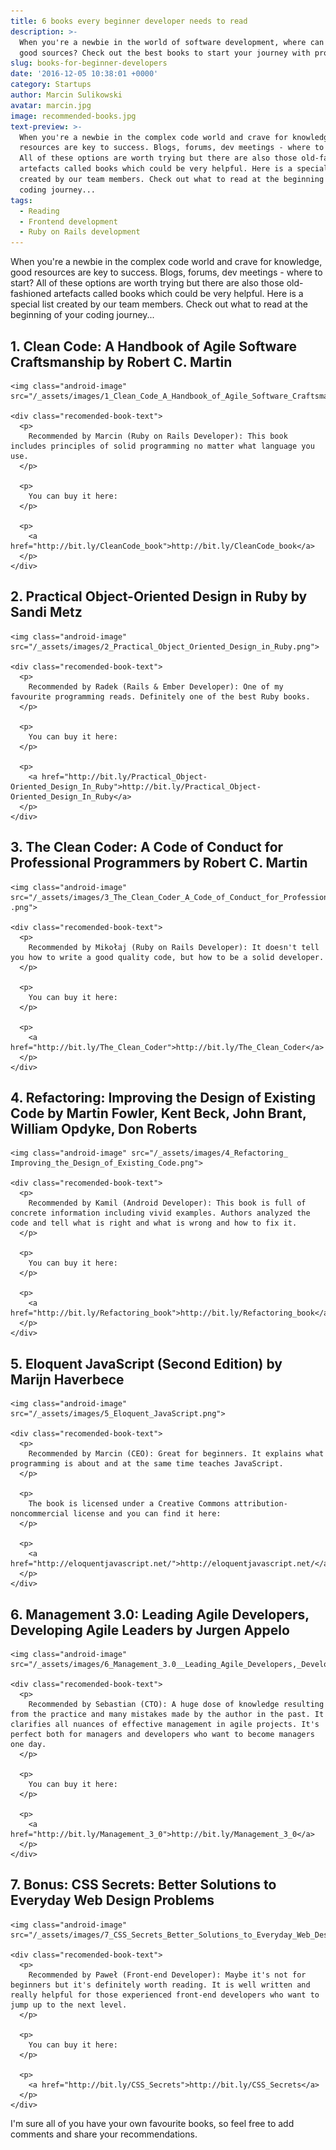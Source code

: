 ```yaml
---
title: 6 books every beginner developer needs to read
description: >-
  When you're a newbie in the world of software development, where can you find
  good sources? Check out the best books to start your journey with programming!
slug: books-for-beginner-developers
date: '2016-12-05 10:38:01 +0000'
category: Startups
author: Marcin Sulikowski
avatar: marcin.jpg
image: recommended-books.jpg
text-preview: >-
  When you're a newbie in the complex code world and crave for knowledge, good
  resources are key to success. Blogs, forums, dev meetings - where to start?
  All of these options are worth trying but there are also those old-fashioned
  artefacts called books which could be very helpful. Here is a special list
  created by our team members. Check out what to read at the beginning of your
  coding journey...
tags:
  - Reading
  - Frontend development
  - Ruby on Rails development
---
```




When you're a newbie in the complex code world and crave for knowledge, good resources are key to success. Blogs, forums, dev meetings - where to start? All of these options are worth trying but there are also those old-fashioned artefacts called books which could be very helpful. Here is a special list created by our team members. Check out what to read at the beginning of your coding journey...




## 1. Clean Code: A Handbook of Agile Software Craftsmanship by Robert C. Martin

  <div class="recomended-book">

    <img class="android-image" src="/_assets/images/1_Clean_Code_A_Handbook_of_Agile_Software_Craftsmanship.png">

    <div class="recomended-book-text">
      <p>
        Recommended by Marcin (Ruby on Rails Developer): This book includes principles of solid programming no matter what language you use.
      </p>

      <p>
        You can buy it here:
      </p>

      <p>
        <a href="http://bit.ly/CleanCode_book">http://bit.ly/CleanCode_book</a>
      </p>
    </div>

  </div>

## 2. Practical Object-Oriented Design in Ruby by Sandi Metz

  <div class="recomended-book">

    <img class="android-image" src="/_assets/images/2_Practical_Object_Oriented_Design_in_Ruby.png">

    <div class="recomended-book-text">
      <p>
        Recommended by Radek (Rails & Ember Developer): One of my favourite programming reads. Definitely one of the best Ruby books.
      </p>

      <p>
        You can buy it here:
      </p>

      <p>
        <a href="http://bit.ly/Practical_Object-Oriented_Design_In_Ruby">http://bit.ly/Practical_Object-Oriented_Design_In_Ruby</a>
      </p>
    </div>

  </div>

## 3. The Clean Coder: A Code of Conduct for Professional Programmers by Robert C. Martin

  <div class="recomended-book">

    <img class="android-image" src="/_assets/images/3_The_Clean_Coder_A_Code_of_Conduct_for_Professional_Programmers .png">

    <div class="recomended-book-text">
      <p>
        Recommended by Mikołaj (Ruby on Rails Developer): It doesn't tell you how to write a good quality code, but how to be a solid developer.
      </p>

      <p>
        You can buy it here:
      </p>

      <p>
        <a href="http://bit.ly/The_Clean_Coder">http://bit.ly/The_Clean_Coder</a>
      </p>
    </div>

  </div>

## 4. Refactoring: Improving the Design of Existing Code by Martin Fowler, Kent Beck, John Brant, William Opdyke, Don Roberts

  <div class="recomended-book">

    <img class="android-image" src="/_assets/images/4_Refactoring_ Improving_the_Design_of_Existing_Code.png">

    <div class="recomended-book-text">
      <p>
        Recommended by Kamil (Android Developer): This book is full of concrete information including vivid examples. Authors analyzed the code and tell what is right and what is wrong and how to fix it.
      </p>

      <p>
        You can buy it here:
      </p>

      <p>
        <a href="http://bit.ly/Refactoring_book">http://bit.ly/Refactoring_book</a>
      </p>
    </div>

  </div>

## 5. Eloquent JavaScript (Second Edition) by Marijn Haverbece

  <div class="recomended-book">

    <img class="android-image" src="/_assets/images/5_Eloquent_JavaScript.png">

    <div class="recomended-book-text">
      <p>
        Recommended by Marcin (CEO): Great for beginners. It explains what programming is about and at the same time teaches JavaScript.
      </p>

      <p>
        The book is licensed under a Creative Commons attribution-noncommercial license and you can find it here:
      </p>

      <p>
        <a href="http://eloquentjavascript.net/">http://eloquentjavascript.net/</a>
      </p>
    </div>

  </div>

## 6. Management 3.0: Leading Agile Developers, Developing Agile Leaders by Jurgen Appelo

  <div class="recomended-book">

    <img class="android-image" src="/_assets/images/6_Management_3.0__Leading_Agile_Developers,_Developing_Agile_Leaders.png">

    <div class="recomended-book-text">
      <p>
        Recommended by Sebastian (CTO): A huge dose of knowledge resulting from the practice and many mistakes made by the author in the past. It clarifies all nuances of effective management in agile projects. It's perfect both for managers and developers who want to become managers one day.
      </p>

      <p>
        You can buy it here:
      </p>

      <p>
        <a href="http://bit.ly/Management_3_0">http://bit.ly/Management_3_0</a>
      </p>
    </div>

  </div>

## 7. Bonus: CSS Secrets: Better Solutions to Everyday Web Design Problems

  <div class="recomended-book">

    <img class="android-image" src="/_assets/images/7_CSS_Secrets_Better_Solutions_to_Everyday_Web_Design_Problems.png">

    <div class="recomended-book-text">
      <p>
        Recommended by Paweł (Front-end Developer): Maybe it's not for beginners but it's definitely worth reading. It is well written and really helpful for those experienced front-end developers who want to jump up to the next level.
      </p>

      <p>
        You can buy it here:
      </p>

      <p>
        <a href="http://bit.ly/CSS_Secrets">http://bit.ly/CSS_Secrets</a>
      </p>
    </div>

  </div>


I'm sure all of you have your own favourite books, so feel free to add comments and share your recommendations.

